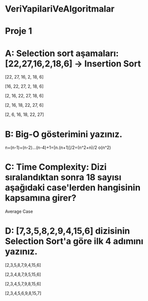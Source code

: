 # VeriYapilariVeAlgoritmalar
# Proje 1
# A: Selection sort aşamaları: [22,27,16,2,18,6] -> Insertion Sort

[22, 27, 16, 2, 18, 6]

[16, 22, 27, 2, 18, 6]

[2, 16, 22, 27, 18, 6]

[2, 16, 18, 22, 27, 6]

[2, 6, 16, 18, 22, 27]

# B: Big-O gösterimini yazınız.

n+(n-1)+(n-2)...(n-4)+1=[n.(n+1)]/2=(n^2+n)/2
o(n^2)

# C: Time Complexity: Dizi sıralandıktan sonra 18 sayısı aşağıdaki case'lerden hangisinin kapsamına girer?

Average Case

# D: [7,3,5,8,2,9,4,15,6] dizisinin Selection Sort'a göre ilk 4 adımını yazınız.

[2,3,5,8,7,9,4,15,6]

[2,3,4,8,7,9,5,15,6]

[2,3,4,5,7,9,8,15,6]

[2,3,4,5,6,9,8,15,7]
